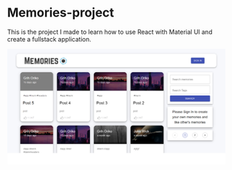 # Memories-project

This is the project I made to learn how to use React with Material UI and create a fullstack application.

![alt text](https://raw.githubusercontent.com/Grihasss/Memories-project/master/client/src/images/Memories.bmp)

